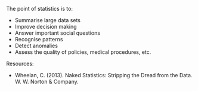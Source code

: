 The point of statistics is to:
- Summarise large data sets
- Improve decision making
- Answer important social questions
- Recognise patterns
- Detect anomalies
- Assess the quality of policies, medical procedures, etc.

Resources:
- Wheelan, C. (2013). Naked Statistics: Stripping the Dread from the Data. W. W. Norton & Company.
